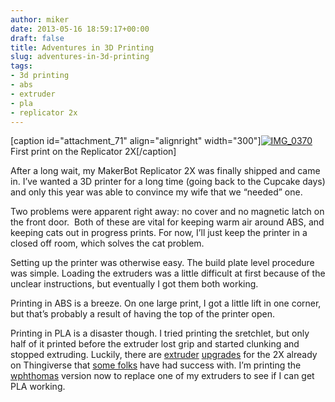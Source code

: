 ```yaml
---
author: miker
date: 2013-05-16 18:59:17+00:00
draft: false
title: Adventures in 3D Printing
slug: adventures-in-3d-printing
tags:
- 3d printing
- abs
- extruder
- pla
- replicator 2x
---
```


[caption id="attachment_71" align="alignright" width="300"][![IMG_0370](http://miker.org/wp-content/uploads/2013/05/IMG_0370-e1368730622993-300x191.jpg)
](http://miker.org/wp-content/uploads/2013/05/IMG_0370-e1368730622993.jpg) First print on the Replicator 2X[/caption]

After a long wait, my MakerBot Replicator 2X was finally shipped and came in. I’ve wanted a 3D printer for a long time (going back to the Cupcake days) and only this year was able to convince my wife that we “needed” one.

Two problems were apparent right away: no cover and no magnetic latch on the front door.  Both of these are vital for keeping warm air around ABS, and keeping cats out in progress prints. For now, I’ll just keep the printer in a closed off room, which solves the cat problem.

Setting up the printer was otherwise easy. The build plate level procedure was simple. Loading the extruders was a little difficult at first because of the unclear instructions, but eventually I got them both working.

Printing in ABS is a breeze. On one large print, I got a little lift in one corner, but that’s probably a result of having the top of the printer open.

Printing in PLA is a disaster though. I tried printing the sretchlet, but only half of it printed before the extruder lost grip and started clunking and stopped extruding. Luckily, there are [extruder](http://www.thingiverse.com/thing:73119) [upgrades](http://www.thingiverse.com/thing:79807) for the 2X already on Thingiverse that [some folks](http://markslaboratory.com/2013/05/sailfish-firmware-and-2x-extruder-upgrades/) have had success with. I’m printing the [wphthomas](http://www.thingiverse.com/thing:79807) version now to replace one of my extruders to see if I can get PLA working.
